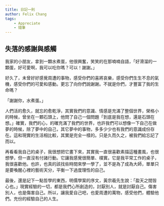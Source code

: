 ```yaml
---
title: 日記一則
author: Felix Chang
tags:
    - Appreciate
    - 隨筆
---
```


## 失落的感謝與感觸

我家的小朋友，拿到一顆水煮蛋，他很興奮，笑笑的在那喃喃自語，「好滑溜的一顆蛋，好可愛啊，我可以吃你嗎？可以！謝謝。」

好久了，未曾好好感覺周遭的事物，感受你們的喜將哀樂，感受你們生生不息的氣機，感受你們的可愛和感動。更忘了向你們說謝謝。不就是你們，才豐富了我的生命嗎？

「謝謝你，水煮蛋。」

人們活的愈久，就忘的愈乾淨，其實我們的意識、情感是充滿了整個世界，榮格小的時候，曾坐在一顆石頭上，他問了自己一個問題「到底是我在想，還是石頭在想。」確實，我們的心，的確充滿了我們的世界，也許我們可以想像一下自己在做夢的時候，除了夢中的自己，其它夢中的事物，多多少少也有我們的意識成份存在。這和現實的生活相比較，其實是完全一樣的。只是久而久之，被我們給忘記了而以。

再看看我自己的桌子，我很想把它畫下來，其實我一直很喜歡素描這種畫風，也很想學，但一直沒有付諸行動。它讓我感覺很簡單、樸實。它是我平常工作的桌子，我很喜歡他。也許，也真的該找些時間來學一學了，並不是為了成為大師，單單只是要喚醒心裡的藝術天分，平衡一下過度理性的自己。

最後，還是記下一點哲學的東西，明儒學案的序文，黃宗羲先生說：「盈天之間皆心也。」現實經驗的一切，都是我們心所創造的，討厭別人，就是討厭自己。傷害別人，也是傷害自己。所以，讓我愛自己吧，也愛周遭的萬物，感受他們，體驗他們。充份的經驗自己的人生。

